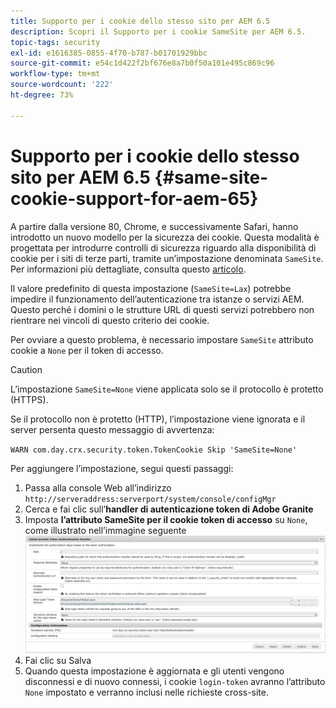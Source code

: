 ```yaml
---
title: Supporto per i cookie dello stesso sito per AEM 6.5
description: Scopri il Supporto per i cookie SameSite per AEM 6.5.
topic-tags: security
exl-id: e1616385-0855-4f70-b787-b01701929bbc
source-git-commit: e54c1d422f2bf676e8a7b0f50a101e495c869c96
workflow-type: tm+mt
source-wordcount: '222'
ht-degree: 73%

---
```


# Supporto per i cookie dello stesso sito per AEM 6.5 {#same-site-cookie-support-for-aem-65}

A partire dalla versione 80, Chrome, e successivamente Safari, hanno introdotto un nuovo modello per la sicurezza dei cookie. Questa modalità è progettata per introdurre controlli di sicurezza riguardo alla disponibilità di cookie per i siti di terze parti, tramite un’impostazione denominata `SameSite`. Per informazioni più dettagliate, consulta questo [articolo](https://web.dev/samesite-cookies-explained/).

Il valore predefinito di questa impostazione (`SameSite=Lax`) potrebbe impedire il funzionamento dell’autenticazione tra istanze o servizi AEM. Questo perché i domini o le strutture URL di questi servizi potrebbero non rientrare nei vincoli di questo criterio dei cookie.

Per ovviare a questo problema, è necessario impostare `SameSite` attributo cookie a `None` per il token di accesso.

>[!CAUTION]
>
>L’impostazione `SameSite=None` viene applicata solo se il protocollo è protetto (HTTPS).
>
>Se il protocollo non è protetto (HTTP), l’impostazione viene ignorata e il server persenta questo messaggio di avvertenza:
>
>`WARN com.day.crx.security.token.TokenCookie Skip 'SameSite=None'`

Per aggiungere l’impostazione, segui questi passaggi:

1. Passa alla console Web all’indirizzo `http://serveraddress:serverport/system/console/configMgr`
1. Cerca e fai clic sull’**handler di autenticazione token di Adobe Granite**
1. Imposta **l’attributo SameSite per il cookie token di accesso** su `None`, come illustrato nell’immagine seguente
   ![samesite](assets/samesite1.png)
1. Fai clic su Salva
1. Quando questa impostazione è aggiornata e gli utenti vengono disconnessi e di nuovo connessi, i cookie `login-token` avranno l’attributo `None` impostato e verranno inclusi nelle richieste cross-site.
